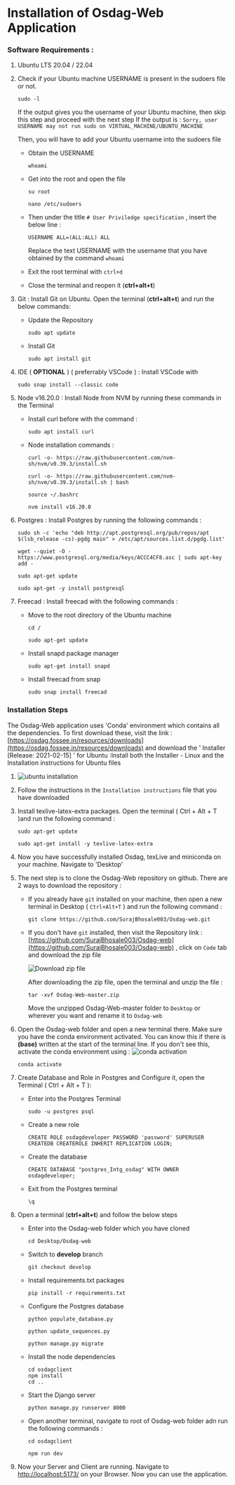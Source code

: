 # Installation of Osdag-Web Application

### Software Requirements :

1. Ubuntu LTS 20.04 / 22.04
2. Check if your Ubuntu machine USERNAME is present in the sudoers file or not.

   ```
   sudo -l
   ```

   If the output gives you the username of your Ubuntu machine, then skip this step and proceed with the next step
   If the output is : `Sorry, user USERNAME may not run sudo on VIRTUAL_MACHINE/UBUNTU_MACHINE`

   Then, you will have to add your Ubuntu username into the sudoers file

   * Obtain the USERNAME

     ```
     whoami
     ```
   * Get into the root and open the file

     ```
     su root
     ```

     ```
     nano /etc/sudoers
     ```
   * Then under the title `# User Priviledge specification` , insert the below line :

     ```
     USERNAME ALL=(ALL:ALL) ALL
     ```

     Replace the text USERNAME with the username that you have obtained by the command `whoami`
   * Exit the root terminal with `ctrl+d`
   * Close the terminal and reopen it (**ctrl+alt+t**)
3. Git : Install Git on Ubuntu. Open the terminal (**ctrl+alt+t**) and run the below commands:

   * Update the Repository

     ```
     sudo apt update
     ```
   * Install Git

     ```
     sudo apt install git
     ```
4. IDE ( **OPTIONAL** ) ( preferrably VSCode ) : Install VSCode with

   ```
   sudo snap install --classic code
   ```
5. Node v16.20.0 : Install Node from NVM by running these commands in the Terminal

   * Install curl before with the command :

     ```
     sudo apt install curl
     ```
   * Node installation commands :

     ```
     curl -o- https://raw.githubusercontent.com/nvm-sh/nvm/v0.39.3/install.sh
     ```

     ```
     curl -o- https://raw.githubusercontent.com/nvm-sh/nvm/v0.39.3/install.sh | bash
     ```

     ```
     source ~/.bashrc
     ```

     ```
     nvm install v16.20.0
     ```
6. Postgres : Install Postgres by running the following commands :

   ```
   sudo sh -c 'echo "deb http://apt.postgresql.org/pub/repos/apt $(lsb_release -cs)-pgdg main" > /etc/apt/sources.list.d/pgdg.list'
   ```

   ```
   wget --quiet -O - https://www.postgresql.org/media/keys/ACCC4CF8.asc | sudo apt-key add -
   ```

   ```
   sudo apt-get update
   ```

   ```
   sudo apt-get -y install postgresql
   ```
7. Freecad : Install freecad with the following commands :

   * Move to the root directory of the Ubuntu machine

     ```
     cd /
     ```

     ```
     sudo apt-get update
     ```
   * Install snapd package manager

     ```
     sudo apt-get install snapd
     ```
   * Install freecad from snap

     ```
     sudo snap install freecad
     ```

### Installation Steps

The Osdag-Web application uses 'Conda' environment which contains all the dependencies. To first download these, visit the link : [https://osdag.fossee.in/resources/downloads](https://osdag.fossee.in/resources/downloads) and download the ' Installer [Release: 2021-02-15] ' for Ubuntu :Install both the Installer - Linux and the Installation instructions for Ubuntu files

1. ![ubuntu installation](image/installation/1691117745242.png "Osdag Ubuntu Installer")
2. Follow the instructions in the `Installation instructions` file that you have downloaded
3. Install texlive-latex-extra packages. Open the terminal ( Ctrl + Alt + T )and run the following command :

   ```
   sudo apt-get update
   ```
   ```
   sudo apt-get install -y texlive-latex-extra
   ```
4. Now you have successfully installed Osdag, texLive and miniconda on your machine. Navigate to 'Desktop'
5. The next step is to clone the Osdag-Web repository on github. There are 2 ways to download the repository :

   * If you already have `git` installed on your machine, then open a new terminal in Desktop ( `Ctrl+Alt+T` ) and run the following command :

     ```
     git clone https://github.com/SurajBhosale003/Osdag-web.git
     ```
   * If you don't have `git` installed, then visit the Repository link : [https://github.com/SurajBhosale003/Osdag-web](https://github.com/SurajBhosale003/Osdag-web) , click on `Code` tab and download the zip file

     ![Download zip file](image/installation/osdag_zip.png "Osdag-web download zip")

     After downloading the zip file, open the terminal and unzip the file :

     ```
     tar -xvf Osdag-Web-master.zip
     ```
     Move the unzipped Osdag-Web-master folder to `Desktop` or wherever you want and rename it to `Osdag-web`
6. Open the Osdag-web folder and open a new terminal there. Make sure you have the conda environment activated. You can know this if there is **(base)** written at the start of the terminal line. If you don't see this, activate the conda environment using :
   ![conda activation](image/installation/root_directory.png "conda activation")

   ```
   conda activate
   ```
7. Create Database and Role in Postgres and Configure it, open the Terminal ( Ctrl + Alt + T ):

   * Enter into the Postgres Terminal

     ```
     sudo -u postgres psql
     ```
   * Create a new role

     ```
     CREATE ROLE osdagdeveloper PASSWORD 'password' SUPERUSER CREATEDB CREATEROLE INHERIT REPLICATION LOGIN;
     ```
   * Create the database

     ```
     CREATE DATABASE "postgres_Intg_osdag" WITH OWNER osdagdeveloper;
     ```
   * Exit from the Postgres terminal

     ```
     \q
     ```
8. Open a terminal (**ctrl+alt+t**) and follow the below steps

   * Enter into the Osdag-web folder which you have cloned

     ```
     cd Desktop/Osdag-web
     ```
   * Switch to **develop** branch

     ```
     git checkout develop
     ```
   * Install requirements.txt packages

     ```
     pip install -r requirements.txt
     ```
   * Configure the Postgres database

     ```
     python populate_database.py
     ```
     ```
     python update_sequences.py
     ```
     ```
     python manage.py migrate
     ```
   * Install the node dependencies

     ```
     cd osdagclient
     npm install
     cd ..
     ```
   * Start the Django server

     ```
     python manage.py runserver 8000
     ```
   * Open another terminal, navigate to root of Osdag-web folder adn run the following commands :

     ```
     cd osdagclient
     ```
     ```
     npm run dev
     ```
9. Now your Server and Client are running. Navigate to [http://localhost:5173/](http://localhost:5173/) on your Browser. Now you can use the application.
